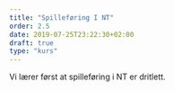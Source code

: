 ```yaml
---
title: "Spilleføring I NT"
order: 2.5
date: 2019-07-25T23:22:30+02:00
draft: true
type: "kurs"
---
```

Vi lærer først at spilleføring i NT er dritlett.
